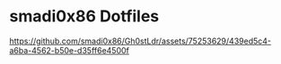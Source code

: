 # smadi0x86 Dotfiles
https://github.com/smadi0x86/Gh0stLdr/assets/75253629/439ed5c4-a6ba-4562-b50e-d35ff6e4500f
